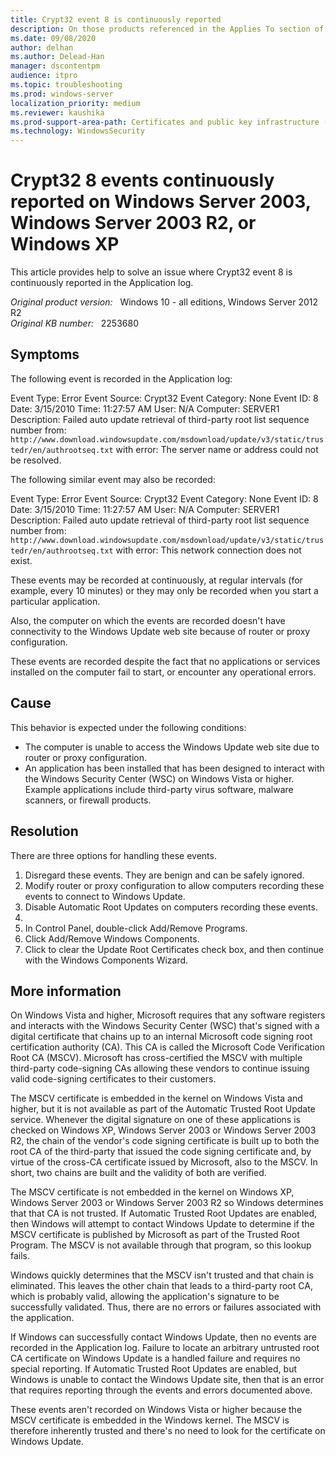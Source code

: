 ```yaml
---
title: Crypt32 event 8 is continuously reported
description: On those products referenced in the Applies To section of this article, Crypt32 event ID 8 may be continuously recorded in the Application event log. This occurs because Windows is attempting to verify the digital signature of third-party security software that has been designed to meet the requirements for integrating with the new Windows Security Center (WSC) introduced in Windows Vista. This behavior is expected, and can be ignored.
ms.date: 09/08/2020
author: delhan
ms.author: Delead-Han
manager: dscontentpm
audience: itpro
ms.topic: troubleshooting
ms.prod: windows-server
localization_priority: medium
ms.reviewer: kaushika
ms.prod-support-area-path: Certificates and public key infrastructure (PKI)
ms.technology: WindowsSecurity
---
```

# Crypt32 8 events continuously reported on Windows Server 2003, Windows Server 2003 R2, or Windows XP

This article provides help to solve an issue where Crypt32 event 8 is continuously reported in the Application log.

_Original product version:_ &nbsp; Windows 10 - all editions, Windows Server 2012 R2  
_Original KB number:_ &nbsp; 2253680

## Symptoms

The following event is recorded in the Application log:

Event Type: Error
Event Source: Crypt32
Event Category: None
Event ID: 8
Date: 3/15/2010
Time: 11:27:57 AM
User: N/A
Computer: SERVER1
Description:
Failed auto update retrieval of third-party root list sequence number from: `http://www.download.windowsupdate.com/msdownload/update/v3/static/trustedr/en/authrootseq.txt` with error: The server name or address could not be resolved.

The following similar event may also be recorded:

Event Type: Error
Event Source: Crypt32
Event Category: None
Event ID: 8
Date: 3/15/2010
Time: 11:27:57 AM
User: N/A
Computer: SERVER1
Description:
Failed auto update retrieval of third-party root list sequence number from: `http://www.download.windowsupdate.com/msdownload/update/v3/static/trustedr/en/authrootseq.txt` with error: This network connection does not exist.

These events may be recorded at continuously, at regular intervals (for example, every 10 minutes) or they may only be recorded when you start a particular application.

Also, the computer on which the events are recorded doesn't have connectivity to the Windows Update web site because of router or proxy configuration.

These events are recorded despite the fact that no applications or services installed on the computer fail to start, or encounter any operational errors.

## Cause

This behavior is expected under the following conditions:


- The computer is unable to access the Windows Update web site due to router or proxy configuration.
- An application has been installed that has been designed to interact with the Windows Security Center (WSC) on Windows Vista or higher. Example applications include third-party virus software, malware scanners, or firewall products.

## Resolution

There are three options for handling these events.


1. Disregard these events. They are benign and can be safely ignored.
2. Modify router or proxy configuration to allow computers recording these events to connect to Windows Update.
3. Disable Automatic Root Updates on computers recording these events.
4. 
  1. In Control Panel, double-click Add/Remove Programs.
  2. Click Add/Remove Windows Components.
  3. Click to clear the Update Root Certificates check box, and then continue with the Windows Components Wizard.


## More information

On Windows Vista and higher, Microsoft requires that any software registers and interacts with the Windows Security Center (WSC) that's signed with a digital certificate that chains up to an internal Microsoft code signing root certification authority (CA). This CA is called the Microsoft Code Verification Root CA (MSCV). Microsoft has cross-certified the MSCV with multiple third-party code-signing CAs allowing these vendors to continue issuing valid code-signing certificates to their customers.

The MSCV certificate is embedded in the kernel on Windows Vista and higher, but it is not available as part of the Automatic Trusted Root Update service. Whenever the digital signature on one of these applications is checked on Windows XP, Windows Server 2003 or Windows Server 2003 R2, the chain of the vendor's code signing certificate is built up to both the root CA of the third-party that issued the code signing certificate and, by virtue of the cross-CA certificate issued by Microsoft, also to the MSCV. In short, two chains are built and the validity of both are verified.

The MSCV certificate is not embedded in the kernel on Windows XP, Windows Server 2003 or Windows Server 2003 R2 so Windows determines that that CA is not trusted. If Automatic Trusted Root Updates are enabled, then Windows will attempt to contact Windows Update to determine if the MSCV certificate is published by Microsoft as part of the Trusted Root Program. The MSCV is not available through that program, so this lookup fails.

Windows quickly determines that the MSCV isn't trusted and that chain is eliminated. This leaves the other chain that leads to a third-party root CA, which is probably valid, allowing the application's signature to be successfully validated. Thus, there are no errors or failures associated with the application.

If Windows can successfully contact Windows Update, then no events are recorded in the Application log. Failure to locate an arbitrary untrusted root CA certificate on Windows Update is a handled failure and requires no special reporting. If Automatic Trusted Root Updates are enabled, but Windows is unable to contact the Windows Update site, then that is an error that requires reporting through the events and errors documented above.

These events aren't recorded on Windows Vista or higher because the MSCV certificate is embedded in the Windows kernel. The MSCV is therefore inherently trusted and there's no need to look for the certificate on Windows Update.
